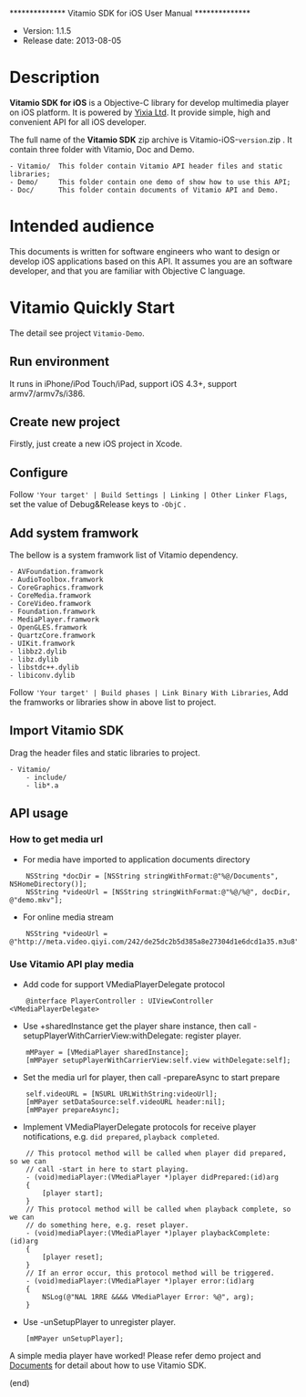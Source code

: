 ************** Vitamio SDK for iOS User Manual **************

* Version:				1.1.5
* Release date:			2013-08-05


# Description

**Vitamio SDK for iOS** is a Objective-C library for develop multimedia player on iOS
platform. It is powered by [Yixia Ltd][d1]. It provide simple, high and
convenient API for all iOS developer.

The full name of the **Vitamio SDK** zip archive is Vitamio-iOS-`version`.zip .
It contain three folder with Vitamio, Doc and Demo.

>
	- Vitamio/	This folder contain Vitamio API header files and static libraries;
	- Demo/		This folder contain one demo of show how to use this API;
	- Doc/		This folder contain documents of Vitamio API and Demo.


# Intended audience

This documents is written for software engineers who want to design or develop
iOS applications based on this API. It assumes you are an software developer,
and that you are familiar with Objective C language.


# Vitamio Quickly Start

The detail see project `Vitamio-Demo`.

## Run environment

It runs in iPhone/iPod Touch/iPad, support iOS 4.3+, support armv7/armv7s/i386.

## Create new project

Firstly, just create a new iOS project in Xcode.

## Configure

Follow `'Your target' | Build Settings | Linking | Other Linker Flags`, set
the value of Debug&Release keys to `-ObjC` .

## Add system framwork

The bellow is a system framwork list of Vitamio dependency.

>
	- AVFoundation.framwork
	- AudioToolbox.framwork
	- CoreGraphics.framwork
	- CoreMedia.framwork
	- CoreVideo.framwork
	- Foundation.framwork
	- MediaPlayer.framwork
	- OpenGLES.framwork
	- QuartzCore.framwork
	- UIKit.framwork
	- libbz2.dylib
	- libz.dylib
	- libstdc++.dylib
	- libiconv.dylib

Follow `'Your target' | Build phases | Link Binary With Libraries`, Add the
framworks or libraries show in above list to project.

## Import Vitamio SDK

Drag the header files and static libraries to project.

	- Vitamio/
		- include/
		- lib*.a

## API usage

### How to get media url

- For media have imported to application documents directory

>
```Objc
	NSString *docDir = [NSString stringWithFormat:@"%@/Documents", NSHomeDirectory()];
    NSString *videoUrl = [NSString stringWithFormat:@"%@/%@", docDir, @"demo.mkv"];
```

- For online media stream

>
```Objc
    NSString *videoUrl = @"http://meta.video.qiyi.com/242/de25dc2b5d385a8e27304d1e6dcd1a35.m3u8"
```

### Use Vitamio API play media

- Add code for support VMediaPlayerDelegate protocol

>
```Objc
	@interface PlayerController : UIViewController <VMediaPlayerDelegate>
```

- Use +sharedInstance get the player share instance, then call
  -setupPlayerWithCarrierView:withDelegate: register player.

>
```Objc
	mMPayer = [VMediaPlayer sharedInstance];
	[mMPayer setupPlayerWithCarrierView:self.view withDelegate:self];
```

- Set the media url for player, then call -prepareAsync to start prepare

>
```Objc
	self.videoURL = [NSURL URLWithString:videoUrl];
    [mMPayer setDataSource:self.videoURL header:nil];
    [mMPayer prepareAsync];
```

- Implement VMediaPlayerDelegate protocols for receive player notifications,
  e.g. `did prepared`, `playback completed`.

>
```Objc
	// This protocol method will be called when player did prepared, so we can
	// call -start in here to start playing.
	- (void)mediaPlayer:(VMediaPlayer *)player didPrepared:(id)arg
	{
		[player start];
	}
	// This protocol method will be called when playback complete, so we can
	// do something here, e.g. reset player.
	- (void)mediaPlayer:(VMediaPlayer *)player playbackComplete:(id)arg
	{
		[player reset];
	}
	// If an error occur, this protocol method will be triggered.
	- (void)mediaPlayer:(VMediaPlayer *)player error:(id)arg
	{
		NSLog(@"NAL 1RRE &&&& VMediaPlayer Error: %@", arg);
	}
```

- Use -unSetupPlayer to unregister player.

>
```Objc
	[mMPayer unSetupPlayer];
```

A simple media player have worked! Please refer demo project and
[Documents][A1] for detail about how to use Vitamio SDK.


[A1]: https://github.com/yixia/Vitamio-iOS/tree/master/Doc
[d1]: http://yixia.github.io/Vitamio-iOS


(end)

